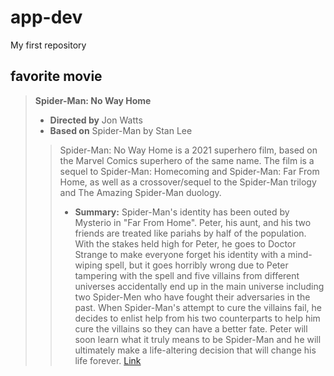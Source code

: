 # app-dev
My first repository

## favorite movie
> **Spider-Man: No Way Home**
>  
> - **Directed by** Jon Watts
> - **Based on** Spider-Man by Stan Lee
>> Spider-Man: No Way Home is a 2021 superhero film, based on the Marvel Comics superhero of the same name. The film is a sequel to Spider-Man: Homecoming and Spider-Man: Far From Home, as well as a crossover/sequel to the Spider-Man trilogy and The Amazing Spider-Man duology.
>> - **Summary:**
>> Spider-Man's identity has been outed by Mysterio in "Far From Home". Peter, his aunt, and his two friends are treated like pariahs by half of the population. With the stakes held high for Peter, he goes to Doctor Strange to make everyone forget his identity with a mind-wiping spell, but it goes horribly wrong due to Peter tampering with the spell and five villains from different universes accidentally end up in the main universe including two Spider-Men who have fought their adversaries in the past. When Spider-Man's attempt to cure the villains fail, he decides to enlist help from his two counterparts to help him cure the villains so they can have a better fate. Peter will soon learn what it truly means to be Spider-Man and he will ultimately make a life-altering decision that will change his life forever. [Link](https://www.imdb.com/title/tt10872600/plotsummary/)

